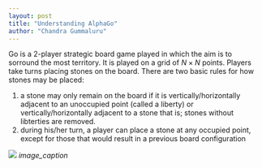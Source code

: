 ```yaml
---
layout: post
title: "Understanding AlphaGo"
author: "Chandra Gummaluru"
---
```


Go is a 2-player strategic board game played in which the aim is to sorround the most territory. It is played on a grid of $N \times N$ points. Players take turns placing stones on the board. There are two basic rules for how stones may be placed:

1. a stone may only remain on the board if it is vertically/horizontally adjacent to an unoccupied point (called a liberty) or vertically/horizontally adjacent to a stone that is; stones without libterties are removed.
2. during his/her turn, a player can place a stone at any occupied point, except for those that would result in a previous board configuration

![](https://upload.wikimedia.org/wikipedia/commons/6/6e/Go_capturing.png")
*image_caption*
